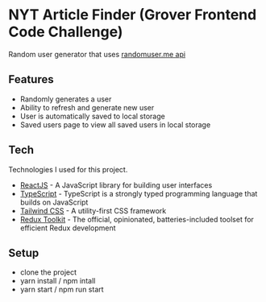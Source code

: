 # NYT Article Finder (Grover Frontend Code Challenge)

Random user generator that uses [randomuser.me api]

## Features

- Randomly generates a user
- Ability to refresh and generate new user
- User is automatically saved to local storage
- Saved users page to view all saved users in local storage

## Tech

Technologies I used for this project.

- [ReactJS] - A JavaScript library for building user interfaces
- [TypeScript] - TypeScript is a strongly typed programming language that builds on JavaScript
- [Tailwind CSS] - A utility-first CSS framework
- [Redux Toolkit] - The official, opinionated, batteries-included toolset for efficient Redux development

## Setup

- clone the project
- yarn install / npm intall
- yarn start / npm run start

[randomuser.me api]: https://randomuser.me/api
[reactjs]: https://reactjs.org/
[typescript]: https://www.typescriptlang.org/
[tailwind css]: https://tailwindcss.com/
[redux toolkit]: https://redux-toolkit.js.org/
